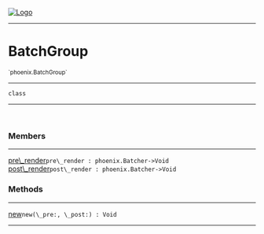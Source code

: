 
[![Logo](../../images/logo.png)](../../api/index.html)

---



<h1>BatchGroup</h1>
<small>`phoenix.BatchGroup`</small>



---

`class`

---

&nbsp;
&nbsp;



<h3>Members</h3> <hr/><span class="member apipage">
                <a name="pre_render"><a class="lift" href="#pre_render">pre\_render</a></a><code class="signature apipage">pre\_render : phoenix.Batcher-&gt;Void</code><br/></span>
            <span class="small_desc_flat"></span><span class="member apipage">
                <a name="post_render"><a class="lift" href="#post_render">post\_render</a></a><code class="signature apipage">post\_render : phoenix.Batcher-&gt;Void</code><br/></span>
            <span class="small_desc_flat"></span>





<h3>Methods</h3> <hr/><span class="method apipage">
            <a name="new"><a class="lift" href="#new">new</a></a><code class="signature apipage">new(\_pre:<span></span>, \_post:<span></span>) : Void</code><br/><span class="small_desc_flat"></span>
        </span>
    





---

&nbsp;
&nbsp;
&nbsp;
&nbsp;